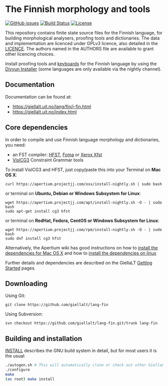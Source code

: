 The Finnish morphology and tools
==========================================

[![GitHub issues](https://img.shields.io/github/issues-raw/giellalt/lang-fin)](https://github.com/giellalt/lang-fin/issues)
[![Build Status](https://github.com/giellalt/lang-fin/workflows/Speller%20CI+CD/badge.svg)](https://github.com/giellalt/lang-fin/actions)
[![License](https://img.shields.io/github/license/giellalt/lang-fin)](https://raw.githubusercontent.com/giellalt/lang-fin/develop/LICENSE)

This repository contains finite state source files for the Finnish language,
for building morphological analysers, proofing tools
and dictionaries. The data and implementation are licenced under GPLv3
licence, also detailed in the
[LICENCE](https://github.com/giellalt/lang-fin/blob/develop/LICENCE). The
authors named in the AUTHORS file are available to grant other licencing
choices.

Install proofing tools and [keyboards](https://github.com/giellalt/keyboard-fin)
for the Finnish language by using the [Divvun Installer](http://divvun.no)
(some languages are only available via the nightly channel).

Documentation
-------------

Documentation can be found at:

-   <https://giellalt.uit.no/lang/fin/j-fin.html>
-   <https://giellalt.uit.no/index.html>

Core dependencies
-----------------

In order to compile and use Finnish language morphology and
dictionaries, you need:

- an FST compiler: [HFST](https://github.com/hfst/hfst), [Foma](https://github.com/mhulden/foma) or [Xerox Xfst](https://web.stanford.edu/~laurik/fsmbook/home.html)
- [VislCG3](https://visl.sdu.dk/svn/visl/tools/vislcg3/trunk) Constraint Grammar tools

To install VislCG3 and HFST, just copy/paste this into your Terminal on **Mac OS X**:

```
curl https://apertium.projectjj.com/osx/install-nightly.sh | sudo bash
```

or terminal on **Ubuntu, Debian or Windows Subsystem for Linux**:

```
wget https://apertium.projectjj.com/apt/install-nightly.sh -O - | sudo bash
sudo apt-get install cg3 hfst
```

or terminal on **RedHat, Fedora, CentOS or Windows Subsystem for Linux**:

```
wget https://apertium.projectjj.com/rpm/install-nightly.sh -O - | sudo bash
sudo dnf install cg3 hfst
```

Alternatively, the Apertium wiki has good instructions on how to [install the dependencies for Mac
OS X](https://wiki.apertium.org/wiki/Apertium_on_Mac_OS_X) and how to [install
the dependencies on
linux](https://wiki.apertium.org/wiki/Installation_of_grammar_libraries)

Further details and dependencies are described on the GiellaLT [Getting Started](https://giellalt.uit.no/infra/GettingStarted.html) pages.

Downloading
-----------

Using Git:
```
git clone https://github.com/giellalt/lang-fin
```

Using Subversion:
```
svn checkout https://github.com/giellalt/lang-fin.git/trunk lang-fin
```

Building and installation
-------------------------

[INSTALL](https://github.com/giellalt/lang-fin/blob/main/INSTALL)
describes the GNU build system in detail, but for most users it is the usual:

```sh
./autogen.sh # This will automatically clone or check out other GiellaLT dependencies
./configure
make
(as root) make install
```
